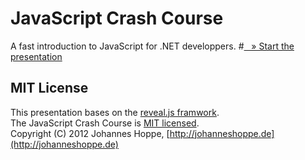 # JavaScript Crash Course

A fast introduction to JavaScript for .NET developpers.
#[&nbsp;&nbsp;&nbsp;&raquo; Start the presentation](http://johanneshoppe.github.com/JsCrashCourse/)


## MIT License

This presentation bases on the [reveal.js framwork](http://lab.hakim.se/reveal-js/).  
The JavaScript Crash Course is [MIT licensed](https://raw.github.com/JohannesHoppe/JsCrashCourse/master/LICENSE).  
Copyright (C) 2012 Johannes Hoppe, [http://johanneshoppe.de](http://johanneshoppe.de)